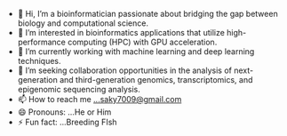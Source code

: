 - 👋 Hi, I’m a bioinformatician passionate about bridging the gap between biology and computational science.
- 👀 I’m interested in bioinformatics applications that utilize high-performance computing (HPC) with GPU acceleration.
- 🌱 I’m currently working with machine learning and deep learning techniques.
- 💞️ I’m seeking collaboration opportunities in the analysis of next-generation and third-generation genomics, transcriptomics, and epigenomic sequencing analysis.
- 📫 How to reach me ...saky7009@gmail.com
- 😄 Pronouns: ...He or Him
- ⚡ Fun fact: ...Breeding FIsh

<!---
saky7009/saky7009 is a ✨ special ✨ repository because its `README.md` (this file) appears on your GitHub profile.
You can click the Preview link to take a look at your changes.
--->
